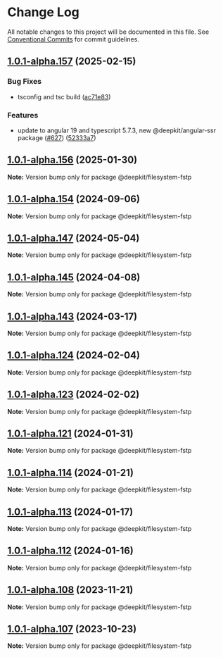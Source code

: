 # Change Log

All notable changes to this project will be documented in this file.
See [Conventional Commits](https://conventionalcommits.org) for commit guidelines.

## [1.0.1-alpha.157](https://github.com/deepkit/deepkit-framework/compare/v1.0.1-alpha.156...v1.0.1-alpha.157) (2025-02-15)

### Bug Fixes

- tsconfig and tsc build ([ac71e83](https://github.com/deepkit/deepkit-framework/commit/ac71e838d542a3cab0e9b1cfc20b27637f1c01df))

### Features

- update to angular 19 and typescript 5.7.3, new @deepkit/angular-ssr package ([#627](https://github.com/deepkit/deepkit-framework/issues/627)) ([52333a7](https://github.com/deepkit/deepkit-framework/commit/52333a71f98c7e25a74f048dd57f1efba61098f5))

## [1.0.1-alpha.156](https://github.com/deepkit/deepkit-framework/compare/v1.0.1-alpha.155...v1.0.1-alpha.156) (2025-01-30)

**Note:** Version bump only for package @deepkit/filesystem-fstp

## [1.0.1-alpha.154](https://github.com/deepkit/deepkit-framework/compare/v1.0.1-alpha.153...v1.0.1-alpha.154) (2024-09-06)

**Note:** Version bump only for package @deepkit/filesystem-fstp

## [1.0.1-alpha.147](https://github.com/deepkit/deepkit-framework/compare/v1.0.1-alpha.146...v1.0.1-alpha.147) (2024-05-04)

**Note:** Version bump only for package @deepkit/filesystem-fstp

## [1.0.1-alpha.145](https://github.com/deepkit/deepkit-framework/compare/v1.0.1-alpha.144...v1.0.1-alpha.145) (2024-04-08)

**Note:** Version bump only for package @deepkit/filesystem-fstp

## [1.0.1-alpha.143](https://github.com/deepkit/deepkit-framework/compare/v1.0.1-alpha.142...v1.0.1-alpha.143) (2024-03-17)

**Note:** Version bump only for package @deepkit/filesystem-fstp

## [1.0.1-alpha.124](https://github.com/deepkit/deepkit-framework/compare/v1.0.1-alpha.123...v1.0.1-alpha.124) (2024-02-04)

**Note:** Version bump only for package @deepkit/filesystem-fstp

## [1.0.1-alpha.123](https://github.com/deepkit/deepkit-framework/compare/v1.0.1-alpha.122...v1.0.1-alpha.123) (2024-02-02)

**Note:** Version bump only for package @deepkit/filesystem-fstp

## [1.0.1-alpha.121](https://github.com/deepkit/deepkit-framework/compare/v1.0.1-alpha.120...v1.0.1-alpha.121) (2024-01-31)

**Note:** Version bump only for package @deepkit/filesystem-fstp

## [1.0.1-alpha.114](https://github.com/deepkit/deepkit-framework/compare/v1.0.1-alpha.113...v1.0.1-alpha.114) (2024-01-21)

**Note:** Version bump only for package @deepkit/filesystem-fstp

## [1.0.1-alpha.113](https://github.com/deepkit/deepkit-framework/compare/v1.0.1-alpha.112...v1.0.1-alpha.113) (2024-01-17)

**Note:** Version bump only for package @deepkit/filesystem-fstp

## [1.0.1-alpha.112](https://github.com/deepkit/deepkit-framework/compare/v1.0.1-alpha.111...v1.0.1-alpha.112) (2024-01-16)

**Note:** Version bump only for package @deepkit/filesystem-fstp

## [1.0.1-alpha.108](https://github.com/deepkit/deepkit-framework/compare/v1.0.1-alpha.107...v1.0.1-alpha.108) (2023-11-21)

**Note:** Version bump only for package @deepkit/filesystem-fstp

## [1.0.1-alpha.107](https://github.com/deepkit/deepkit-framework/compare/v1.0.1-alpha.106...v1.0.1-alpha.107) (2023-10-23)

**Note:** Version bump only for package @deepkit/filesystem-fstp
